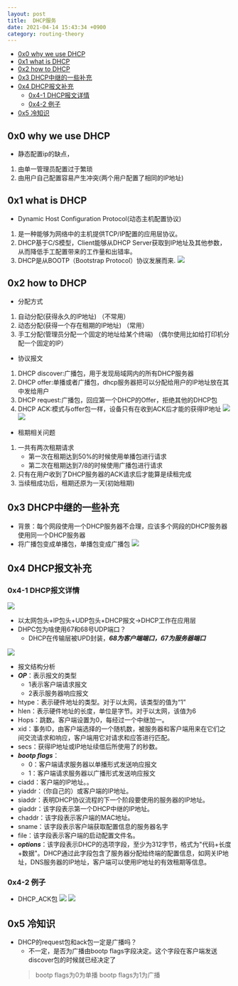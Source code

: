 ```yaml
---
layout: post
title:  DHCP服务
date: 2021-04-14 15:43:34 +0900
category: routing-theory
---
```

<!-- TOC -->

- [0x0 why we use DHCP](#0x0-why-we-use-dhcp)
- [0x1 what is DHCP](#0x1-what-is-dhcp)
- [0x2 how to DHCP](#0x2-how-to-dhcp)
- [0x3 DHCP中继的一些补充](#0x3-dhcp中继的一些补充)
- [0x4 DHCP报文补充](#0x4-dhcp报文补充)
    - [0x4-1 DHCP报文详情](#0x4-1-dhcp报文详情)
    - [0x4-2 例子](#0x4-2-例子)
- [0x5 冷知识](#0x5-冷知识)

<!-- /TOC -->
## 0x0 why we use DHCP

- 静态配置ip的缺点，
1. 由单一管理员配置过于繁琐
2. 由用户自己配置容易产生冲突(两个用户配置了相同的IP地址)


## 0x1 what is DHCP
- Dynamic Host Configuration Protocol(动态主机配置协议)
1. 是一种能够为网络中的主机提供TCP/IP配置的应用层协议。
2. DHCP基于C/S模型，Client能够从DHCP Server获取到IP地址及其他参数，从而降低手工配置带来的工作量和出错率。
3. DHCP是从BOOTP（Bootstrap Protocol）协议发展而来.
![](/images/20210414-1.png)

## 0x2 how to DHCP
- 分配方式
1. 自动分配(获得永久的IP地址)  （不常用）
2. 动态分配(获得一个存在租期的IP地址)   （常用）
3. 手工分配(管理员分配一个固定的地址给某个终端)   （偶尔使用比如给打印机分配一个固定的IP）

- 协议报文
1. DHCP discover:广播包，用于发现局域网内的所有DHCP服务器
2. DHCP offer:单播或者广播包，dhcp服务器把可以分配给用户的IP地址放在其中发给用户
3. DHCP request:广播包，回应第一个DHCP的Offer，拒绝其他的DHCP包
4. DHCP ACK:模式与offer包一样，设备只有在收到ACK后才能的获得IP地址
![](/images/20210414-2.png)
![](/images/20210414-3.png)

- 租期相关问题
1. 一共有两次租期请求
    - 第一次在租期达到50%的时候使用单播包进行请求
    - 第二次在租期达到7/8的时候使用广播包进行请求
2. 只有在用户收到了DHCP服务器的ACK请求后才能算是续租完成
3. 当续租成功后，租期还原为一天(初始租期)

## 0x3 DHCP中继的一些补充

- 背景：每个网段使用一个DHCP服务器不合理，应该多个网段的DHCP服务器使用同一个DHCP服务器
- 将广播包变成单播包，单播包变成广播包
![](/images/20210414-4.png)

## 0x4 DHCP报文补充

### 0x4-1 DHCP报文详情

![](/images/20210414-5.png)

- 以太网包头+IP包头+UDP包头+DHCP报文->DHCP工作在应用层
- DHPC包为啥使用67和68号UDP端口？
    - DHCP在传输层被UPD封装，***68为客户端端口，67为服务器端口***

![](/images/20210414-6.png)

- 报文结构分析
- ***OP***：表示报文的类型
    - 1表示客户端请求报文
    - 2表示服务器响应报文
- htype：表示硬件地址的类型。对于以太网，该类型的值为“1”
- hlen：表示硬件地址的长度，单位是字节。对于以太网，该值为6
- Hops：跳数。客户端设置为0，每经过一个中继加一。
- xid：事务ID，由客户端选择的一个随机数，被服务器和客户端用来在它们之间交流请求和响应，客户端用它对请求和应答进行匹配。
- secs：获得IP地址或IP地址续借后所使用了的秒数。
- ***bootp flags***：
    - 0：客户端请求服务器以单播形式发送响应报文
    - 1：客户端请求服务器以广播形式发送响应报文
- ciadd：客户端的IP地址。。
- yiaddr：（你自己的）或客户端的IP地址。
- siaddr：表明DHCP协议流程的下一个阶段要使用的服务器的IP地址。
- giaddr：该字段表示第一个DHCP中继的IP地址。
- chaddr：该字段表示客户端的MAC地址。
- sname：该字段表示客户端获取配置信息的服务器名字
- file：该字段表示客户端的启动配置文件名。
- ***options***：该字段表示DHCP的选项字段，至少为312字节，格式为"代码+长度+数据"。DHCP通过此字段包含了服务器分配给终端的配置信息，如网关IP地址，DNS服务器的IP地址，客户端可以使用IP地址的有效租期等信息。

### 0x4-2 例子
- DHCP_ACK包
![](/images/20210414-7.png)
![](/images/20210414-8.png)

## 0x5 冷知识
- DHCP的request包和ack包一定是广播吗？
    - 不一定，是否为广播由bootp flags字段决定。这个字段在客户端发送discover包的时候就已经决定了
    > bootp flags为0为单播
    > bootp flags为1为广播
